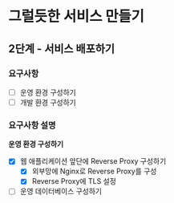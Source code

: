 # 그럴듯한 서비스 만들기
## 2단계 - 서비스 배포하기
### 요구사항
- [ ] 운영 환경 구성하기
- [ ] 개발 환경 구성하기

### 요구사항 설명
**운영 환경 구성하기**
- [x] 웹 애플리케이션 앞단에 Reverse Proxy 구성하기
    - [x] 외부망에 Nginx로 Reverse Proxy를 구성
    - [x] Reverse Proxy에 TLS 설정
- [ ] 운영 데이터베이스 구성하기
